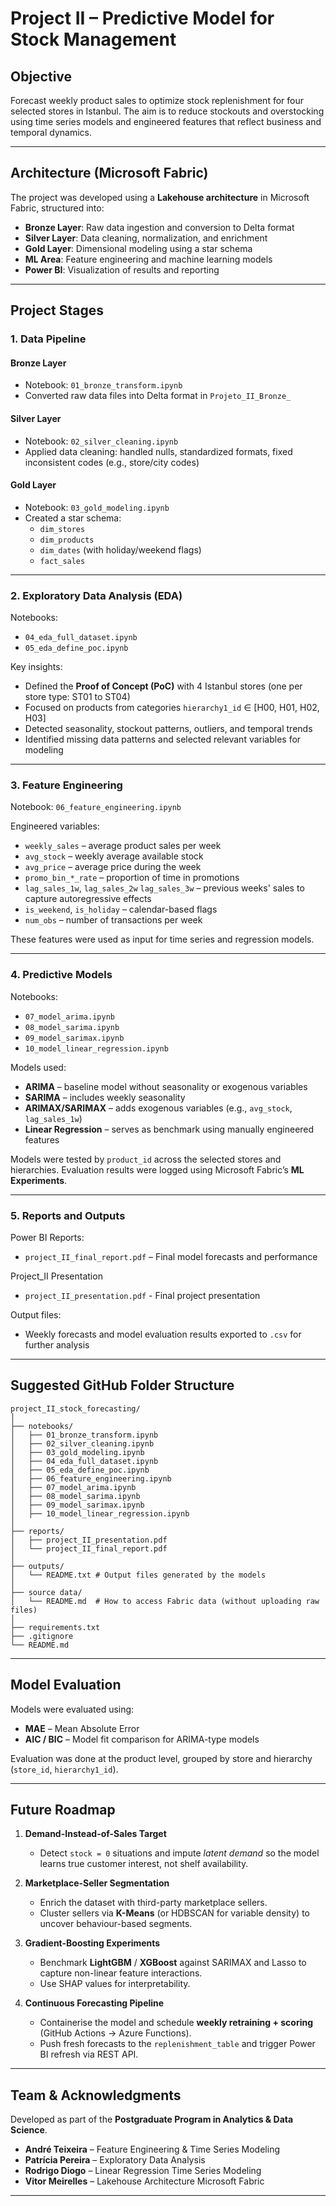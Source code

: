 # Project II – Predictive Model for Stock Management

## Objective

Forecast weekly product sales to optimize stock replenishment for four selected stores in Istanbul. The aim is to reduce stockouts and overstocking using time series models and engineered features that reflect business and temporal dynamics.

---

## Architecture (Microsoft Fabric)

The project was developed using a **Lakehouse architecture** in Microsoft Fabric, structured into:

- **Bronze Layer**: Raw data ingestion and conversion to Delta format
- **Silver Layer**: Data cleaning, normalization, and enrichment
- **Gold Layer**: Dimensional modeling using a star schema
- **ML Area**: Feature engineering and machine learning models
- **Power BI**: Visualization of results and reporting

---

## Project Stages

### 1. Data Pipeline

#### Bronze Layer
- Notebook: `01_bronze_transform.ipynb`
- Converted raw data files into Delta format in `Projeto_II_Bronze_`

#### Silver Layer
- Notebook: `02_silver_cleaning.ipynb`
- Applied data cleaning: handled nulls, standardized formats, fixed inconsistent codes (e.g., store/city codes)

#### Gold Layer
- Notebook: `03_gold_modeling.ipynb`
- Created a star schema:
  - `dim_stores`
  - `dim_products`
  - `dim_dates` (with holiday/weekend flags)
  - `fact_sales`

---

### 2. Exploratory Data Analysis (EDA)

Notebooks:
- `04_eda_full_dataset.ipynb`
- `05_eda_define_poc.ipynb`



Key insights:
- Defined the **Proof of Concept (PoC)** with 4 Istanbul stores (one per store type: ST01 to ST04)
- Focused on products from categories `hierarchy1_id` ∈ [H00, H01, H02, H03]
- Detected seasonality, stockout patterns, outliers, and temporal trends
- Identified missing data patterns and selected relevant variables for modeling

---

### 3. Feature Engineering

Notebook: `06_feature_engineering.ipynb`

Engineered variables:
- `weekly_sales` – average product sales per week
- `avg_stock` – weekly average available stock
- `avg_price` – average price during the week
- `promo_bin_*_rate` – proportion of time in promotions
- `lag_sales_1w`, `lag_sales_2w` `lag_sales_3w` – previous weeks' sales to capture autoregressive effects
- `is_weekend`, `is_holiday` – calendar-based flags
- `num_obs` – number of transactions per week

These features were used as input for time series and regression models.

---

### 4. Predictive Models

Notebooks:
- `07_model_arima.ipynb`
- `08_model_sarima.ipynb`
- `09_model_sarimax.ipynb`
- `10_model_linear_regression.ipynb`

Models used:
- **ARIMA** – baseline model without seasonality or exogenous variables
- **SARIMA** – includes weekly seasonality
- **ARIMAX/SARIMAX** – adds exogenous variables (e.g., `avg_stock`, `lag_sales_1w`)
- **Linear Regression** – serves as benchmark using manually engineered features

Models were tested by `product_id` across the selected stores and hierarchies. Evaluation results were logged using Microsoft Fabric’s **ML Experiments**.

---

### 5. Reports and Outputs

Power BI Reports:
- `project_II_final_report.pdf` – Final model forecasts and performance

Project_II Presentation
- `project_II_presentation.pdf` - Final project presentation

Output files:
- Weekly forecasts and model evaluation results exported to `.csv` for further analysis

---

## Suggested GitHub Folder Structure

```
project_II_stock_forecasting/
│
├── notebooks/
│   ├── 01_bronze_transform.ipynb
│   ├── 02_silver_cleaning.ipynb
│   ├── 03_gold_modeling.ipynb
│   ├── 04_eda_full_dataset.ipynb
│   ├── 05_eda_define_poc.ipynb
│   ├── 06_feature_engineering.ipynb
│   ├── 07_model_arima.ipynb
│   ├── 08_model_sarima.ipynb
│   ├── 09_model_sarimax.ipynb
│   ├── 10_model_linear_regression.ipynb
│
├── reports/
│   ├── project_II_presentation.pdf
│   └── project_II_final_report.pdf
│
├── outputs/
│   └── README.txt # Output files generated by the models
│
├── source data/
│   └── README.md  # How to access Fabric data (without uploading raw files)
│
├── requirements.txt
├── .gitignore
└── README.md
```

---

## Model Evaluation

Models were evaluated using:

- **MAE** – Mean Absolute Error  
- **AIC / BIC** – Model fit comparison for ARIMA-type models  

Evaluation was done at the product level, grouped by store and hierarchy (`store_id`, `hierarchy1_id`).

---

## Future Roadmap

1. **Demand-Instead-of-Sales Target**  
   - Detect `stock = 0` situations and impute *latent demand* so the model learns true customer interest, not shelf availability.

2. **Marketplace-Seller Segmentation**  
   - Enrich the dataset with third-party marketplace sellers.  
   - Cluster sellers via **K-Means** (or HDBSCAN for variable density) to uncover behaviour-based segments.

3. **Gradient-Boosting Experiments**  
   - Benchmark **LightGBM** / **XGBoost** against SARIMAX and Lasso to capture non-linear feature interactions.  
   - Use SHAP values for interpretability.

4. **Continuous Forecasting Pipeline**  
   - Containerise the model and schedule **weekly retraining + scoring** (GitHub Actions → Azure Functions).  
   - Push fresh forecasts to the `replenishment_table` and trigger Power BI refresh via REST API.

---

## Team & Acknowledgments

Developed as part of the **Postgraduate Program in Analytics & Data Science**.

- **André Teixeira** – Feature Engineering & Time Series Modeling  
- **Patrícia Pereira** – Exploratory Data Analysis
- **Rodrigo Diogo** – Linear Regression Time Series Modeling
- **Vitor Meirelles** – Lakehouse Architecture Microsoft Fabric       

---
